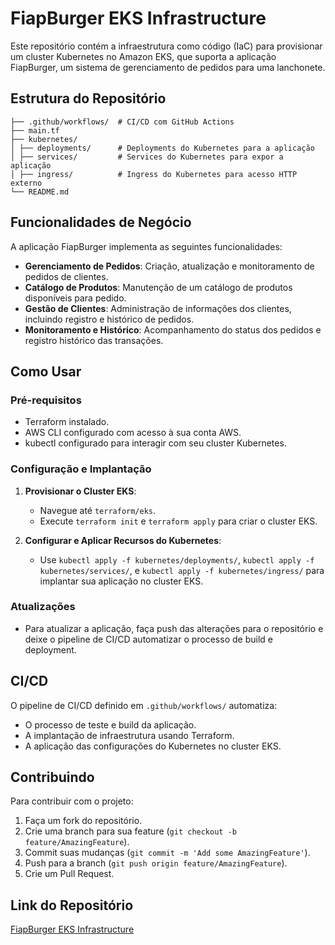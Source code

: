 # FiapBurger EKS Infrastructure

Este repositório contém a infraestrutura como código (IaC) para provisionar um cluster Kubernetes no Amazon EKS, que suporta a aplicação FiapBurger, um sistema de gerenciamento de pedidos para uma lanchonete.

## Estrutura do Repositório

```
├── .github/workflows/  # CI/CD com GitHub Actions
├── main.tf
├── kubernetes/
│ ├── deployments/      # Deployments do Kubernetes para a aplicação
│ ├── services/         # Services do Kubernetes para expor a aplicação
│ ├── ingress/          # Ingress do Kubernetes para acesso HTTP externo
└── README.md
```

## Funcionalidades de Negócio

A aplicação FiapBurger implementa as seguintes funcionalidades:

- **Gerenciamento de Pedidos**: Criação, atualização e monitoramento de pedidos de clientes.
- **Catálogo de Produtos**: Manutenção de um catálogo de produtos disponíveis para pedido.
- **Gestão de Clientes**: Administração de informações dos clientes, incluindo registro e histórico de pedidos.
- **Monitoramento e Histórico**: Acompanhamento do status dos pedidos e registro histórico das transações.

## Como Usar

### Pré-requisitos

- Terraform instalado.
- AWS CLI configurado com acesso à sua conta AWS.
- kubectl configurado para interagir com seu cluster Kubernetes.

### Configuração e Implantação

1. **Provisionar o Cluster EKS**:
    - Navegue até `terraform/eks`.
    - Execute `terraform init` e `terraform apply` para criar o cluster EKS.

2. **Configurar e Aplicar Recursos do Kubernetes**:
    - Use `kubectl apply -f kubernetes/deployments/`, `kubectl apply -f kubernetes/services/`, e `kubectl apply -f kubernetes/ingress/` para implantar sua aplicação no cluster EKS.

### Atualizações

- Para atualizar a aplicação, faça push das alterações para o repositório e deixe o pipeline de CI/CD automatizar o processo de build e deployment.

## CI/CD

O pipeline de CI/CD definido em `.github/workflows/` automatiza:

- O processo de teste e build da aplicação.
- A implantação de infraestrutura usando Terraform.
- A aplicação das configurações do Kubernetes no cluster EKS.

## Contribuindo

Para contribuir com o projeto:

1. Faça um fork do repositório.
2. Crie uma branch para sua feature (`git checkout -b feature/AmazingFeature`).
3. Commit suas mudanças (`git commit -m 'Add some AmazingFeature'`).
4. Push para a branch (`git push origin feature/AmazingFeature`).
5. Crie um Pull Request.

## Link do Repositório

[FiapBurger EKS Infrastructure](https://github.com/FiapBurger/fiap-burger-infra-eks)


